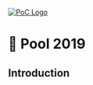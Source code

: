 [![PoC Logo](https://poc-innovation.com/logo_little.png)](https://poc-innovation.com)

# :briefcase: Pool 2019


## Introduction

<todo>
